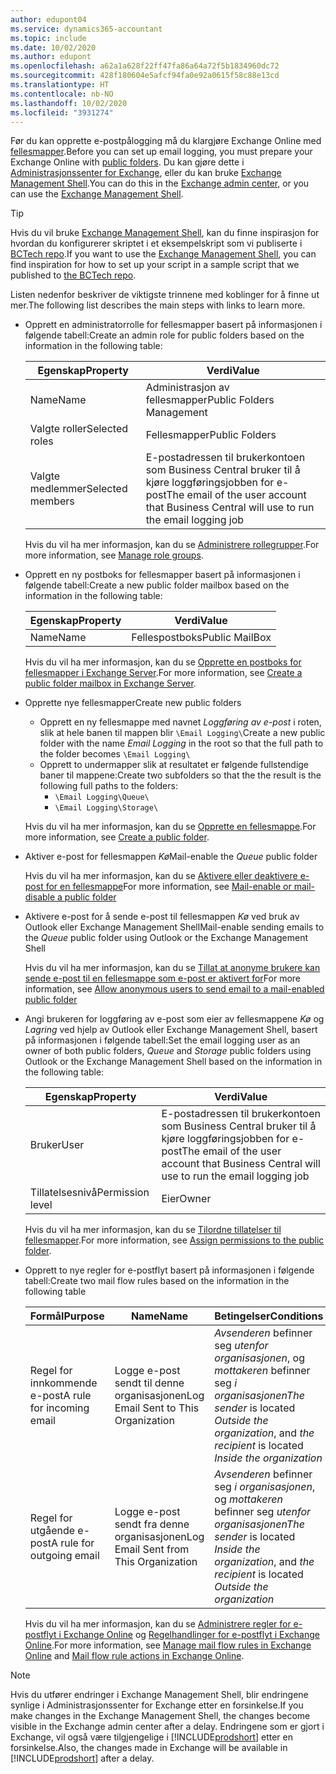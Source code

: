```yaml
---
author: edupont04
ms.service: dynamics365-accountant
ms.topic: include
ms.date: 10/02/2020
ms.author: edupont
ms.openlocfilehash: a62a1a628f22ff47fa86a64a72f5b1834960dc72
ms.sourcegitcommit: 428f180604e5afcf94fa0e92a0615f58c88e13cd
ms.translationtype: HT
ms.contentlocale: nb-NO
ms.lasthandoff: 10/02/2020
ms.locfileid: "3931274"
---
```

<span data-ttu-id="42fc1-101">Før du kan opprette e-postpålogging må du klargjøre Exchange Online med [fellesmapper](/exchange/collaboration/public-folders/public-folders?view=exchserver-2019&preserve-view=true ).</span><span class="sxs-lookup"><span data-stu-id="42fc1-101">Before you can set up email logging, you must prepare your Exchange Online with [public folders](/exchange/collaboration/public-folders/public-folders?view=exchserver-2019&preserve-view=true ).</span></span> <span data-ttu-id="42fc1-102">Du kan gjøre dette i [Administrasjonssenter for Exchange](/Exchange/architecture/client-access/exchange-admin-center?view=exchserver-2019&preserve-view=true ), eller du kan bruke [Exchange Management Shell](/powershell/exchange/exchange-management-shell?view=exchange-ps&preserve-view=true ).</span><span class="sxs-lookup"><span data-stu-id="42fc1-102">You can do this in the [Exchange admin center](/Exchange/architecture/client-access/exchange-admin-center?view=exchserver-2019&preserve-view=true ), or you can use the [Exchange Management Shell](/powershell/exchange/exchange-management-shell?view=exchange-ps&preserve-view=true ).</span></span>  

> [!TIP]
> <span data-ttu-id="42fc1-103">Hvis du vil bruke [Exchange Management Shell](/powershell/exchange/exchange-management-shell?view=exchange-ps&preserve-view=true ), kan du finne inspirasjon for hvordan du konfigurerer skriptet i et eksempelskript som vi publiserte i [BCTech repo](https://github.com/microsoft/BCTech/tree/master/samples/EmailLogging).</span><span class="sxs-lookup"><span data-stu-id="42fc1-103">If you want to use the [Exchange Management Shell](/powershell/exchange/exchange-management-shell?view=exchange-ps&preserve-view=true ), you can find inspiration for how to set up your script in a sample script that we published to [the BCTech repo](https://github.com/microsoft/BCTech/tree/master/samples/EmailLogging).</span></span>

<span data-ttu-id="42fc1-104">Listen nedenfor beskriver de viktigste trinnene med koblinger for å finne ut mer.</span><span class="sxs-lookup"><span data-stu-id="42fc1-104">The following list describes the main steps with links to learn more.</span></span>  

- <span data-ttu-id="42fc1-105">Opprett en administratorrolle for fellesmapper basert på informasjonen i følgende tabell:</span><span class="sxs-lookup"><span data-stu-id="42fc1-105">Create an admin role for public folders based on the information in the following table:</span></span>

  |<span data-ttu-id="42fc1-106">Egenskap</span><span class="sxs-lookup"><span data-stu-id="42fc1-106">Property</span></span>        |<span data-ttu-id="42fc1-107">Verdi</span><span class="sxs-lookup"><span data-stu-id="42fc1-107">Value</span></span>                     |
  |----------------|--------------------------|
  |<span data-ttu-id="42fc1-108">Name</span><span class="sxs-lookup"><span data-stu-id="42fc1-108">Name</span></span>            |<span data-ttu-id="42fc1-109">Administrasjon av fellesmapper</span><span class="sxs-lookup"><span data-stu-id="42fc1-109">Public Folders Management</span></span> |
  |<span data-ttu-id="42fc1-110">Valgte roller</span><span class="sxs-lookup"><span data-stu-id="42fc1-110">Selected roles</span></span>  |<span data-ttu-id="42fc1-111">Fellesmapper</span><span class="sxs-lookup"><span data-stu-id="42fc1-111">Public Folders</span></span>            |
  |<span data-ttu-id="42fc1-112">Valgte medlemmer</span><span class="sxs-lookup"><span data-stu-id="42fc1-112">Selected members</span></span>|<span data-ttu-id="42fc1-113">E-postadressen til brukerkontoen som Business Central bruker til å kjøre loggføringsjobben for e-post</span><span class="sxs-lookup"><span data-stu-id="42fc1-113">The email of the user account that Business Central will use to run the email logging job</span></span>|

  <span data-ttu-id="42fc1-114">Hvis du vil ha mer informasjon, kan du se [Administrere rollegrupper](/exchange/permissions/role-groups?view=exchserver-2019&preserve-view=true).</span><span class="sxs-lookup"><span data-stu-id="42fc1-114">For more information, see [Manage role groups](/exchange/permissions/role-groups?view=exchserver-2019&preserve-view=true).</span></span>

- <span data-ttu-id="42fc1-115">Opprett en ny postboks for fellesmapper basert på informasjonen i følgende tabell:</span><span class="sxs-lookup"><span data-stu-id="42fc1-115">Create a new public folder mailbox based on the information in the following table:</span></span>

  |<span data-ttu-id="42fc1-116">Egenskap</span><span class="sxs-lookup"><span data-stu-id="42fc1-116">Property</span></span>        |<span data-ttu-id="42fc1-117">Verdi</span><span class="sxs-lookup"><span data-stu-id="42fc1-117">Value</span></span>                     |
  |----------------|--------------------------|
  |<span data-ttu-id="42fc1-118">Name</span><span class="sxs-lookup"><span data-stu-id="42fc1-118">Name</span></span>            |<span data-ttu-id="42fc1-119">Fellespostboks</span><span class="sxs-lookup"><span data-stu-id="42fc1-119">Public MailBox</span></span>            |

  <span data-ttu-id="42fc1-120">Hvis du vil ha mer informasjon, kan du se [Opprette en postboks for fellesmapper i Exchange Server](/exchange/collaboration/public-folders/create-public-folder-mailboxes).</span><span class="sxs-lookup"><span data-stu-id="42fc1-120">For more information, see [Create a public folder mailbox in Exchange Server](/exchange/collaboration/public-folders/create-public-folder-mailboxes).</span></span>  

- <span data-ttu-id="42fc1-121">Opprette nye fellesmapper</span><span class="sxs-lookup"><span data-stu-id="42fc1-121">Create new public folders</span></span>

  - <span data-ttu-id="42fc1-122">Opprett en ny fellesmappe med navnet *Loggføring av e-post* i roten, slik at hele banen til mappen blir ```\Email Logging\```</span><span class="sxs-lookup"><span data-stu-id="42fc1-122">Create a new public folder with the name *Email Logging* in the root so that the full path to the folder becomes ```\Email Logging\```</span></span>
  - <span data-ttu-id="42fc1-123">Opprett to undermapper slik at resultatet er følgende fullstendige baner til mappene:</span><span class="sxs-lookup"><span data-stu-id="42fc1-123">Create two subfolders so that the the result is the following full paths to the folders:</span></span>
    - ```\Email Logging\Queue\```
    - ```\Email Logging\Storage\```

  <span data-ttu-id="42fc1-124">Hvis du vil ha mer informasjon, kan du se [Opprette en fellesmappe](/exchange/collaboration/public-folders/create-public-folders?view=exchserver-2019&preserve-view=true).</span><span class="sxs-lookup"><span data-stu-id="42fc1-124">For more information, see [Create a public folder](/exchange/collaboration/public-folders/create-public-folders?view=exchserver-2019&preserve-view=true).</span></span>

- <span data-ttu-id="42fc1-125">Aktiver e-post for fellesmappen *Kø*</span><span class="sxs-lookup"><span data-stu-id="42fc1-125">Mail-enable the *Queue* public folder</span></span>

  <span data-ttu-id="42fc1-126">Hvis du vil ha mer informasjon, kan du se [Aktivere eller deaktivere e-post for en fellesmappe](/exchange/collaboration/public-folders/mail-enable-or-disable?view=exchserver-2019&preserve-view=true)</span><span class="sxs-lookup"><span data-stu-id="42fc1-126">For more information, see [Mail-enable or mail-disable a public folder](/exchange/collaboration/public-folders/mail-enable-or-disable?view=exchserver-2019&preserve-view=true)</span></span>

- <span data-ttu-id="42fc1-127">Aktivere e-post for å sende e-post til fellesmappen *Kø* ved bruk av Outlook eller Exchange Management Shell</span><span class="sxs-lookup"><span data-stu-id="42fc1-127">Mail-enable sending emails to the *Queue* public folder using Outlook or the Exchange Management Shell</span></span>

  <span data-ttu-id="42fc1-128">Hvis du vil ha mer informasjon, kan du se [Tillat at anonyme brukere kan sende e-post til en fellesmappe som e-post er aktivert for](/exchange/collaboration/public-folders/mail-enable-or-disable#allow-anonymous-users-to-send-email-to-a-mail-enabled-public-folder?view=exchserver-2019&preserve-view=true)</span><span class="sxs-lookup"><span data-stu-id="42fc1-128">For more information, see [Allow anonymous users to send email to a mail-enabled public folder](/exchange/collaboration/public-folders/mail-enable-or-disable#allow-anonymous-users-to-send-email-to-a-mail-enabled-public-folder?view=exchserver-2019&preserve-view=true)</span></span>

- <span data-ttu-id="42fc1-129">Angi brukeren for loggføring av e-post som eier av fellesmappene *Kø* og *Lagring* ved hjelp av Outlook eller Exchange Management Shell, basert på informasjonen i følgende tabell:</span><span class="sxs-lookup"><span data-stu-id="42fc1-129">Set the email logging user as an owner of both public folders, *Queue* and *Storage* public folders  using Outlook or the Exchange Management Shell based on the information in the following table:</span></span>

  |<span data-ttu-id="42fc1-130">Egenskap</span><span class="sxs-lookup"><span data-stu-id="42fc1-130">Property</span></span>        |<span data-ttu-id="42fc1-131">Verdi</span><span class="sxs-lookup"><span data-stu-id="42fc1-131">Value</span></span>                     |
  |----------------|--------------------------|
  |<span data-ttu-id="42fc1-132">Bruker</span><span class="sxs-lookup"><span data-stu-id="42fc1-132">User</span></span>            |<span data-ttu-id="42fc1-133">E-postadressen til brukerkontoen som Business Central bruker til å kjøre loggføringsjobben for e-post</span><span class="sxs-lookup"><span data-stu-id="42fc1-133">The email of the user account that Business Central will use to run the email logging job</span></span>|
  |<span data-ttu-id="42fc1-134">Tillatelsesnivå</span><span class="sxs-lookup"><span data-stu-id="42fc1-134">Permission level</span></span>|<span data-ttu-id="42fc1-135">Eier</span><span class="sxs-lookup"><span data-stu-id="42fc1-135">Owner</span></span>                     |

  <span data-ttu-id="42fc1-136">Hvis du vil ha mer informasjon, kan du se [Tilordne tillatelser til fellesmapper](/exchange/collaboration-exo/public-folders/set-up-public-folders#step-3-assign-permissions-to-the-public-folder).</span><span class="sxs-lookup"><span data-stu-id="42fc1-136">For more information, see [Assign permissions to the public folder](/exchange/collaboration-exo/public-folders/set-up-public-folders#step-3-assign-permissions-to-the-public-folder).</span></span>

- <span data-ttu-id="42fc1-137">Opprett to nye regler for e-postflyt basert på informasjonen i følgende tabell:</span><span class="sxs-lookup"><span data-stu-id="42fc1-137">Create two mail flow rules based on the information in the following table</span></span>

  |<span data-ttu-id="42fc1-138">Formål</span><span class="sxs-lookup"><span data-stu-id="42fc1-138">Purpose</span></span>  |<span data-ttu-id="42fc1-139">Name</span><span class="sxs-lookup"><span data-stu-id="42fc1-139">Name</span></span> |<span data-ttu-id="42fc1-140">Betingelser</span><span class="sxs-lookup"><span data-stu-id="42fc1-140">Conditions</span></span>                        |<span data-ttu-id="42fc1-141">Handling</span><span class="sxs-lookup"><span data-stu-id="42fc1-141">Action</span></span>                                       |
  |---------|-----|----------------------------------|---------------------------------------------|
  |<span data-ttu-id="42fc1-142">Regel for innkommende e-post</span><span class="sxs-lookup"><span data-stu-id="42fc1-142">A rule for incoming email</span></span> |<span data-ttu-id="42fc1-143">Logge e-post sendt til denne organisasjonen</span><span class="sxs-lookup"><span data-stu-id="42fc1-143">Log Email Sent to This Organization</span></span>|<span data-ttu-id="42fc1-144">*Avsenderen* befinner seg *utenfor organisasjonen*, og *mottakeren* befinner seg *i organisasjonen*</span><span class="sxs-lookup"><span data-stu-id="42fc1-144">*The sender* is located *Outside the organization*, and *the recipient* is located *Inside the organization*</span></span>|<span data-ttu-id="42fc1-145">Sende blindkopi til e-postkontoen som er angitt for fellesmappen *Kø*</span><span class="sxs-lookup"><span data-stu-id="42fc1-145">BCC the email account that is specified for the *Queue* public folder</span></span>|
  |<span data-ttu-id="42fc1-146">Regel for utgående e-post</span><span class="sxs-lookup"><span data-stu-id="42fc1-146">A rule for outgoing email</span></span> | <span data-ttu-id="42fc1-147">Logge e-post sendt fra denne organisasjonen</span><span class="sxs-lookup"><span data-stu-id="42fc1-147">Log Email Sent from This Organization</span></span> |<span data-ttu-id="42fc1-148">*Avsenderen* befinner seg *i organisasjonen*, og *mottakeren* befinner seg *utenfor organisasjonen*</span><span class="sxs-lookup"><span data-stu-id="42fc1-148">*The sender* is located *Inside the organization*, and *the recipient* is located *Outside the organization*</span></span>|<span data-ttu-id="42fc1-149">Sende blindkopi til e-postkontoen som er angitt for fellesmappen *Kø*</span><span class="sxs-lookup"><span data-stu-id="42fc1-149">BCC the email account that is specified for the *Queue* public folder</span></span>|
  
  <span data-ttu-id="42fc1-150">Hvis du vil ha mer informasjon, kan du se [Administrere regler for e-postflyt i Exchange Online](/exchange/security-and-compliance/mail-flow-rules/manage-mail-flow-rules) og [Regelhandlinger for e-postflyt i Exchange Online](/exchange/security-and-compliance/mail-flow-rules/mail-flow-rule-actions).</span><span class="sxs-lookup"><span data-stu-id="42fc1-150">For more information, see [Manage mail flow rules in Exchange Online](/exchange/security-and-compliance/mail-flow-rules/manage-mail-flow-rules) and [Mail flow rule actions in Exchange Online](/exchange/security-and-compliance/mail-flow-rules/mail-flow-rule-actions).</span></span>

> [!NOTE]
> <span data-ttu-id="42fc1-151">Hvis du utfører endringer i Exchange Management Shell, blir endringene synlige i Administrasjonssenter for Exchange etter en forsinkelse.</span><span class="sxs-lookup"><span data-stu-id="42fc1-151">If you make changes in the Exchange Management Shell, the changes become visible in the Exchange admin center after a delay.</span></span> <span data-ttu-id="42fc1-152">Endringene som er gjort i Exchange, vil også være tilgjengelige i [!INCLUDE[prodshort](prodshort.md)] etter en forsinkelse.</span><span class="sxs-lookup"><span data-stu-id="42fc1-152">Also, the changes made in Exchange will be available in [!INCLUDE[prodshort](prodshort.md)] after a delay.</span></span>
